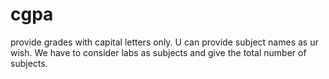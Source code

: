 # cgpa
provide grades with capital letters only.
U can provide subject names as ur wish. 
We have to consider labs as subjects and give the total number of subjects.
